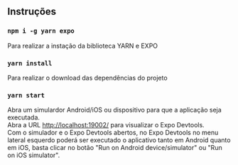 ## Instruções

### `npm i -g yarn expo`

Para realizar a instação da biblioteca YARN e EXPO

### `yarn install`

Para realizar o download das dependências do projeto

### `yarn start`

Abra um simulardor Android/iOS ou dispositivo para que a aplicação seja executada. <br />
Abra a URL [http://localhost:19002/](http://localhost:19002/) para visualizar o Expo Devtools.<br />
Com o simulador e o Expo Devtools abertos, no Expo Devtools no menu lateral esquerdo poderá ser executado o aplicativo tanto em Android quanto em iOS, basta clicar no botão "Run on Android device/simulator" ou "Run on iOS simulator".
